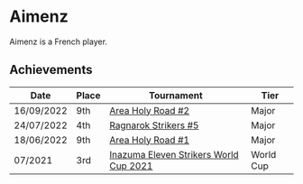 # Aimenz

Aimenz is a French player.

## Achievements

|Date|Place|Tournament|Tier|
|-|-|-|-|
| 16/09/2022 | 9th | [Area Holy Road #2](../..//tournaments/misc/holyroad2.md) | Major |
| 24/07/2022 | 4th | [Ragnarok Strikers #5](../..//tournaments/ragna/ragna5.md) | Major |
| 18/06/2022 | 9th | [Area Holy Road #1](../..//tournaments/misc/holyroad1.md) | Major |
| 07/2021 | 3rd | [Inazuma Eleven Strikers World Cup 2021](../..//tournaments/worldcup21.md) | World Cup |
